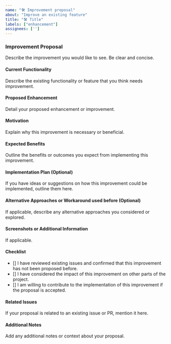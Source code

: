 ```yaml
---
name: "🛠 Improvement proposal"
about: "Improve an existing feature"
title: "🛠 Title"
labels: ["enhancement"]
assignees: ['']
---
```

### Improvement Proposal

Describe the improvement you would like to see. Be clear and concise.

#### Current Functionality

Describe the existing functionality or feature that you think needs improvement.

#### Proposed Enhancement

Detail your proposed enhancement or improvement.

#### Motivation

Explain why this improvement is necessary or beneficial.

#### Expected Benefits

Outline the benefits or outcomes you expect from implementing this improvement.

#### Implementation Plan (Optional)

If you have ideas or suggestions on how this improvement could be implemented, outline them here.

#### Alternative Approaches or Workaround used before (Optional)

If applicable, describe any alternative approaches you considered or explored.

#### Screenshots or Additional Information

If applicable.

#### Checklist

-  [] I have reviewed existing issues and confirmed that this improvement has not been proposed before.
-  [] I have considered the impact of this improvement on other parts of the project.
-  [] I am willing to contribute to the implementation of this improvement if the proposal is accepted.

#### Related Issues

If your proposal is related to an existing issue or PR, mention it here.

#### Additional Notes

Add any additional notes or context about your proposal.
